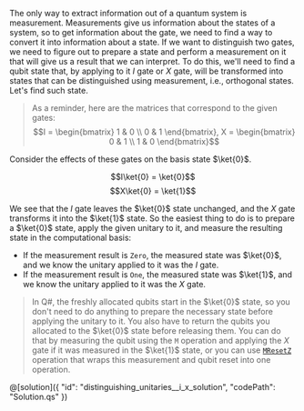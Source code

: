 The only way to extract information out of a quantum system is measurement. 
Measurements give us information about the states of a system, so to get information about the gate, we need to find a way to convert it into information about a state.
If we want to distinguish two gates, we need to figure out to prepare a state and perform a measurement on it that will give us a result that we can interpret.
To do this, we'll need to find a qubit state that, by applying to it $I$ gate or $X$ gate, will be transformed into states that can be distinguished using measurement, i.e., orthogonal states. 
Let's find such state.

> As a reminder, here are the matrices that correspond to the given gates:
> $$I = \begin{bmatrix} 1 & 0 \\ 0 & 1 \end{bmatrix}, X = \begin{bmatrix} 0 & 1 \\ 1 & 0 \end{bmatrix}$$

Consider the effects of these gates on the basis state $\ket{0}$.

$$I\ket{0} = \ket{0}$$
$$X\ket{0} = \ket{1}$$

We see that the $I$ gate leaves the $\ket{0}$ state unchanged, and the $X$ gate transforms it into the $\ket{1}$ state. 
So the easiest thing to do is to prepare a $\ket{0}$ state, apply the given unitary to it, and measure the resulting state in the computational basis:
* If the measurement result is `Zero`, the measured state was $\ket{0}$, and we know the unitary applied to it was the $I$ gate.
* If the measurement result is `One`, the measured state was $\ket{1}$, and we know the unitary applied to it was the $X$ gate.

> In Q#, the freshly allocated qubits start in the $\ket{0}$ state, so you don't need to do anything to prepare the necessary state before applying the unitary to it.
> You also have to return the qubits you allocated to the $\ket{0}$ state before releasing them. 
> You can do that by measuring the qubit using the `M` operation and applying the $X$ gate if it was measured in the $\ket{1}$ state, or you can use [`MResetZ`](https://learn.microsoft.com/qsharp/api/qsharp-lang/microsoft.quantum.measurement/mresetz) operation that wraps this measurement and qubit reset into one operation.

@[solution]({
    "id": "distinguishing_unitaries__i_x_solution",
    "codePath": "Solution.qs"
})
